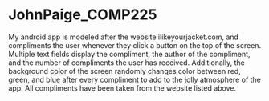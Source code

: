 JohnPaige_COMP225
=================

My android app is modeled after the website ilikeyourjacket.com, and compliments the user whenever they click a button on the top of the screen.  Multiple text fields display the compliment, the author of the compliment, and the number of compliments the user has received.  Additionally, the background color of the screen randomly changes color between red, green, and blue after every compliment to add to the jolly atmosphere of the app.  All compliments have been taken from the website listed above.